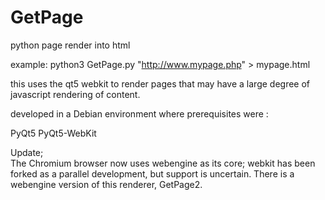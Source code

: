 # GetPage
python page render into html

example: python3 GetPage.py "http://www.mypage.php" > mypage.html

this uses the qt5 webkit to render pages that may have a large degree of javascript rendering of content.

developed in a Debian environment where prerequisites were :

PyQt5
PyQt5-WebKit

Update;  
The Chromium browser now uses webengine as its core; webkit has been forked as a parallel development, but support is uncertain.  There is a webengine version of this renderer, GetPage2.


